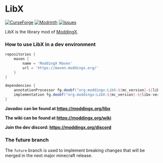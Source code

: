 # LibX

[![CurseForge](https://cf.way2muchnoise.eu/full_412525_downloads.svg)](https://www.curseforge.com/minecraft/mc-mods/libx)
[![Modrinth](https://modrinth-utils.vercel.app/api/badge/downloads?id=qEH6GYul&logo=true)](https://modrinth.com/mod/libx)
[![Issues](https://img.shields.io/github/issues/noeppi-noeppi/LibX)](https://github.com/noeppi-noeppi/LibX/issues)

LibX is the library mod of [ModdingX](https://moddingx.org/).

### How to use LibX in a dev environment

```groovy
repositories {
    maven {
        name = 'ModdingX Maven'
        url = 'https://maven.moddingx.org/'
    }
}

dependencies {
    annotationProcessor fg.deobf("org.moddingx:LibX:${mc_version}-${libx-version}")
    implementation fg.deobf("org.moddingx:LibX:${mc_version}-${libx-version}")
}
```

**Javadoc can be found at https://moddingx.org/libx**

**The wiki can be found at https://moddingx.org/wiki**

**Join the dev discord: https://moddingx.org/discord**

### The future branch

The `future` branch is used to implement breaking changes that will be merged in the next major minecraft release.
